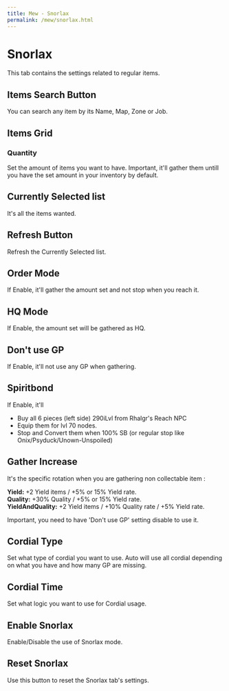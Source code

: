 ```yaml
---
title: Mew - Snorlax
permalink: /mew/snorlax.html
---
```


# Snorlax
This tab contains the settings related to regular items.

## Items Search Button
You can search any item by its Name, Map, Zone or Job.

## Items Grid
### Quantity
Set the amount of items you want to have. Important, it'll gather them untill you have the set amount in your inventory by default.

## Currently Selected list
It's all the items wanted.

## Refresh Button
Refresh the Currently Selected list.

## Order Mode
If Enable, it'll gather the amount set and not stop when you reach it.

## HQ Mode
If Enable, the amount set will be gathered as HQ.

## Don't use GP
If Enable, it'll not use any GP when gathering.

## Spiritbond
If Enable, it'll
- Buy all 6 pieces (left side) 290iLvl from Rhalgr's Reach NPC
- Equip them for lvl 70 nodes.
- Stop and Convert them when 100% SB (or regular stop like Onix/Psyduck/Unown-Unspoiled)

## Gather Increase
It's the specific rotation when you are gathering non collectable item :

**Yield:** +2 Yield items / +5% or 15% Yield rate.<br>
**Quality:** +30% Quality / +5% or 15% Yield rate.<br>
**YieldAndQuality:** +2 Yield items / +10% Quality rate / +5% Yield rate.<br>

Important, you need to have 'Don't use GP' setting disable to use it.

## Cordial Type
Set what type of cordial you want to use. Auto will use all cordial depending on what you have and how many GP are missing.

## Cordial Time
Set what logic you want to use for Cordial usage.

## Enable Snorlax
Enable/Disable the use of Snorlax mode.

## Reset Snorlax
Use this button to reset the Snorlax tab's settings.
